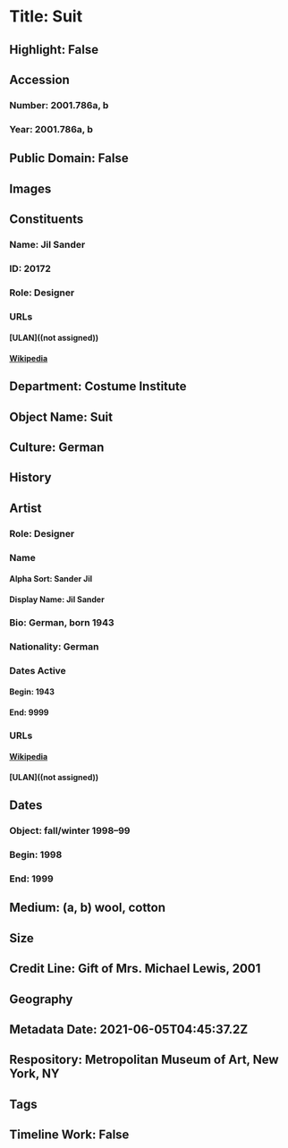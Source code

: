 # Title: Suit
## Highlight: False
## Accession
### Number: 2001.786a, b
### Year: 2001.786a, b
## Public Domain: False
## Images
## Constituents
### Name: Jil Sander
### ID: 20172
### Role: Designer
### URLs
#### [ULAN]((not assigned))
#### [Wikipedia](https://www.wikidata.org/wiki/Q69066)
## Department: Costume Institute
## Object Name: Suit
## Culture: German
## History
## Artist
### Role: Designer
### Name
#### Alpha Sort: Sander Jil
#### Display Name: Jil Sander
### Bio: German, born 1943
### Nationality: German
### Dates Active
#### Begin: 1943
#### End: 9999
### URLs
#### [Wikipedia](https://www.wikidata.org/wiki/Q69066)
#### [ULAN]((not assigned))
## Dates
### Object: fall/winter 1998–99
### Begin: 1998
### End: 1999
## Medium: (a, b) wool, cotton
## Size
## Credit Line: Gift of Mrs. Michael Lewis, 2001
## Geography
## Metadata Date: 2021-06-05T04:45:37.2Z
## Respository: Metropolitan Museum of Art, New York, NY
## Tags
## Timeline Work: False
